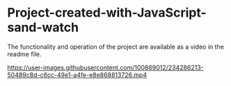 # Project-created-with-JavaScript-sand-watch
The functionality and operation of the project are available as a video in the readme file.


https://user-images.githubusercontent.com/100869012/234286213-50489c8d-c6cc-49e1-a4fe-e8e868813726.mp4

